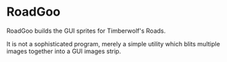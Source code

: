 # RoadGoo

RoadGoo builds the GUI sprites for Timberwolf's Roads.

It is not a sophisticated program, merely a simple utility which blits multiple images together into a GUI images
strip.